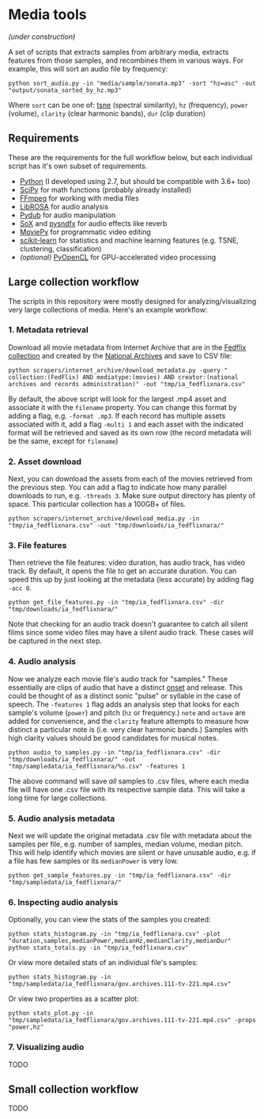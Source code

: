# Media tools

_(under construction)_

A set of scripts that extracts samples from arbitrary media, extracts features from those samples, and recombines them in various ways. For example, this will sort an audio file by frequency:

```
python sort_audio.py -in "media/sample/sonata.mp3" -sort "hz=asc" -out "output/sonata_sorted_by_hz.mp3"
```

Where `sort` can be one of: [tsne](https://lvdmaaten.github.io/tsne/) (spectral similarity), `hz` (frequency), `power` (volume), `clarity` (clear harmonic bands), `dur` (clip duration)

## Requirements

These are the requirements for the full workflow below, but each individual script has it's own subset of requirements.

- [Python](https://www.python.org/) (I developed using 2.7, but should be compatible with 3.6+ too)
- [SciPy](https://www.scipy.org/) for math functions (probably already installed)
- [FFmpeg](https://www.ffmpeg.org/) for working with media files
- [LibROSA](https://librosa.github.io/librosa/) for audio analysis
- [Pydub](http://pydub.com/) for audio manipulation
- [SoX](http://sox.sourceforge.net/) and [pysndfx](https://pypi.org/project/pysndfx/) for audio effects like reverb
- [MoviePy](https://zulko.github.io/moviepy/) for programmatic video editing
- [scikit-learn](https://scikit-learn.org/stable/) for statistics and machine learning features (e.g. TSNE, clustering, classification)
- _(optional)_ [PyOpenCL](https://mathema.tician.de/software/pyopencl/) for GPU-accelerated video processing

## Large collection workflow

The scripts in this repository were mostly designed for analyzing/visualizing very large collections of media. Here's an example workflow:

### 1. Metadata retrieval

Download all movie metadata from Internet Archive that are in the [Fedflix collection](https://archive.org/details/FedFlix) and created by the [National Archives](https://archive.org/details/FedFlix?and[]=creator%3A%22national+archives+and+records+administration%22) and save to CSV file:

```
python scrapers/internet_archive/download_metadata.py -query " collection:(FedFlix) AND mediatype:(movies) AND creator:(national archives and records administration)" -out "tmp/ia_fedflixnara.csv"
```

By default, the above script will look for the largest .mp4 asset and associate it with the `filename` property. You can change this format by adding a flag, e.g. `-format .mp3`. If each record has multiple assets associated with it, add a flag `-multi 1` and each asset with the indicated format will be retrieved and saved as its own row (the record metadata will be the same, except for `filename`)

### 2. Asset download

Next, you can download the assets from each of the movies retrieved from the previous step. You can add a flag to indicate how many parallel downloads to run, e.g. `-threads 3`. Make sure output directory has plenty of space. This particular collection has a 100GB+ of files.

```
python scrapers/internet_archive/download_media.py -in "tmp/ia_fedflixnara.csv" -out "tmp/downloads/ia_fedflixnara/"
```

### 3. File features

Then retrieve the file features: video duration, has audio track, has video track. By default, it opens the file to get an accurate duration. You can speed this up by just looking at the metadata (less accurate) by adding flag `-acc 0`.

```
python get_file_features.py -in "tmp/ia_fedflixnara.csv" -dir "tmp/downloads/ia_fedflixnara/"
```

Note that checking for an audio track doesn't guarantee to catch all silent films since some video files may have a silent audio track. These cases will be captured in the next step.

### 4. Audio analysis

Now we analyze each movie file's audio track for "samples." These essentially are clips of audio that have a distinct [onset](https://en.wikipedia.org/wiki/Onset_(audio)) and release. This could be thought of as a distinct sonic "pulse" or syllable in the case of speech. The `-features 1` flag adds an analysis step that looks for each sample's volume (`power`) and pitch (`hz` or frequency.) `note` and `octave` are added for convenience, and the `clarity` feature attempts to measure how distinct a particular note is (i.e. very clear harmonic bands.) Samples with high clarity values should be good candidates for musical notes.

```
python audio_to_samples.py -in "tmp/ia_fedflixnara.csv" -dir "tmp/downloads/ia_fedflixnara/" -out "tmp/sampledata/ia_fedflixnara/%s.csv" -features 1
```

The above command will save _all_ samples to .csv files, where each media file will have one .csv file with its respective sample data. This will take a long time for large collections.

### 5. Audio analysis metadata

Next we will update the original metadata .csv file with metadata about the samples per file, e.g. number of samples, median volume, median pitch. This will help identify which movies are silent or have unusable audio, e.g. if a file has few samples or its `medianPower` is very low.

```
python get_sample_features.py -in "tmp/ia_fedflixnara.csv" -dir "tmp/sampledata/ia_fedflixnara/"
```

### 6. Inspecting audio analysis

Optionally, you can view the stats of the samples you created:

```
python stats_histogram.py -in "tmp/ia_fedflixnara.csv" -plot "duration,samples,medianPower,medianHz,medianClarity,medianDur"
python stats_totals.py -in "tmp/ia_fedflixnara.csv"
```

Or view more detailed stats of an individual file's samples:

```
python stats_histogram.py -in "tmp/sampledata/ia_fedflixnara/gov.archives.111-tv-221.mp4.csv"
```

Or view two properties as a scatter plot:

```
python stats_plot.py -in "tmp/sampledata/ia_fedflixnara/gov.archives.111-tv-221.mp4.csv" -props "power,hz"
```

### 7. Visualizing audio

TODO


## Small collection workflow

TODO
